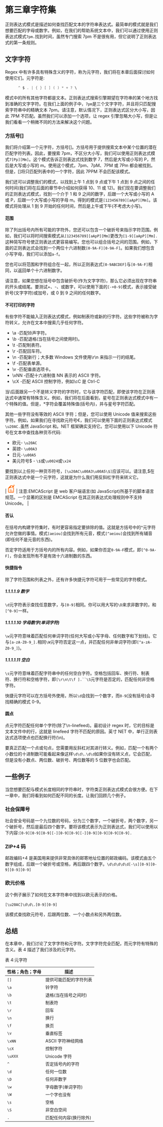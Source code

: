 # 第三章字符集

正则表达式模式是描述如何查找匹配文本的字符串表达式。最简单的模式就是我们想要匹配的字母或数字。例如，在我们的帮助系统文本中，我们可以通过使用正则表达式模式`7pm.`找到时间，虽然专门搜索 7pm 不是很有用，但它说明了正则表达式的第一条规则。

## 文字字符

Regex 中有许多具有特殊含义的字符，称为元字符，我们将在本章后面探讨如何使用它们。元字符是:

```cs
      ^ $ . | { } [ ] ( ) * + ? \

```

模式中的所有其他字符都是文本。正则表达式搜索引擎期望在字符串的某个地方找到准确的文字字符。在我们上面的例子中，`7pm`是三个文字字符，并且将只匹配搜索字符串中的精确文本 7pm。请注意，默认情况下，正则表达式区分大小写，因此 7PM 不匹配。虽然我们可以添加一个选项，让 regex 引擎忽略大小写，但是让我们看看一个稍微不同的方法来解决这个问题。

### 方括号[]

我们将介绍第一个元字符，方括号[]。方括号用于提供搜索文本中某个位置的潜在匹配字符列表。因此，要搜索 7pm，不区分大小写，我们可以使用正则表达式模式`7[Pp][Mm]`。这个模式告诉正则表达式找到数字 7，然后是大写或小写的 P，然后是大写或小写的 m。使用这个模式，7pm、7pM、7PM 或 7Pm 都会被找到。但是，[]将只匹配列表中的一个字符，因此 7PPM 不会匹配该模式。

我们还可以调整我们的模式，以找到上午 1 点到 9 点或下午 1 点到 9 点之间的任何时间(我们将在后面的章节中介绍如何获得 10、11 或 12)。我们现在要调整我们的正则表达式模式，找到一个介于 1 和 9 之间的数字，后跟一个大写或小写的 A 或 P，后跟一个大写或小写的字母 m。得到的模式是`[123456789][aApP][Mm]`。该模式将处理从 1 到 9 开始的任何时间，然后是上午或下午(不考虑大小写)。

#### 范围

除了列出括号内所有可能的字符外，您还可以包含一个破折号来指示字符范围。例如，我们可以将时间搜索模式从`[123456789][aApP][Mm]`更改为`[1-9][aApP][Mm].`这种简写符号使正则表达式更容易编写。您也可以组合括号之间的范围。例如，下面的正则表达式会找到一个两位十六进制数`[0-9A-F][0-9A-F]`。如果我们想包含小写字母，我们可以添加`a-f`。

您也可以将范围和字符组合在一起，所以正则表达式`[0-9ABCDEF]`与`[0-9A-F]`相同，以返回单个十六进制数字。

请注意，如果您想在括号中包含破折号(作为文字字符)，那么它必须出现在字符串的开头或结尾。要测试+、-、或数字，可以使用下面的`[-+0-9]`模式，表示接受破折号(文字字符)或加号，或 0 到 9 之间的任何数字。

#### 不可打印的字符

有些字符不能输入正则表达式模式，例如制表符或新的行字符。这些字符被称为字符转义，允许在文本中搜索几乎任何字符。

*   \a -匹配铃声字符。
*   \b -匹配退格(当在括号之间使用时)。
*   \t -匹配制表符。
*   \r -匹配回车符。
*   \n -匹配新行；大多数 Windows 文件使用\r\n 来指示一行的结尾。
*   \f -匹配表单源。
*   \v -匹配垂直选项卡。
*   \xNN -匹配十六进制值 NN 表示的 ASCII 字符。
*   \cX -匹配 ASCII 控制字符，例如\cC 是 Ctrl-C

当\后面跟另一个不是转义字符的字符时，它与该字符匹配，即使该字符在正则表达式中通常有特殊含义。例如，我们将在后面看到，星号在正则表达式模式中有一个特殊的值。但是，\*字符会覆盖特殊值(括号内)，并与星号字符匹配。

其他一些字符没有等效的 ASCII 字符；但是，您可以使用 Unicode 值来搜索这些字符。例如，如果我们在寻找欧元符号€，我们可以使用下面的正则表达式模式`\u20AC.`虽然 JavaScript 和。NET 框架确实支持它。您可以使用以下 Unicode 符号在文本中查找各种货币代码:

*   欧元- `\u20AC`
*   英镑- `\u00A3`
*   日元`-\u00A5`
*   美元符号$ - `\$`或`\u0024`或`\x24`

要找到以上任何一种货币符号，`[\u20AC\u00A3\u00A5\$]`应该可以。请注意,$在正则表达式中是一个元字符，这就是为什么我们用反斜杠字符来转义它。

| ![](img/note.png) | 注意:EMCAScript 是 web 客户端语言(如 JavaScript)所基于的脚本语言规范。一个显著的区别是 EMCAScript 在其正则表达式处理规则中不支持 Unicode。 |

#### 否认

在括号内构建字符集时，有时更容易指定要排除的值。这就是方括号中的^元字符允许您做的事情。模式`[aeiou]`会找到所有元音，模式`[^aeiou]`会找到所有辅音(即任何不是元音的东西)。

否定字符适用于方括号内的所有内容。例如，如果你否定`0-9A-F`模式，即`[^0-9A-F]`，你会发现所有不是有效十六进制数的东西。

#### 快捷指令

除了字符范围和列表之外，还有许多快捷元字符可用于一些常见的字符模式。

##### 1.1.1.1.9 数字

`\d`元字符表示查找任意数字，与`[0-9]`相同。你可以用大写的`\D`来求非数字的，和`[^0-9]`一样。

##### 1.1.1.1.10 字母数字(单词字符)

`\w`元字符意味着匹配任何单词字符(任何大写或小写字母、任何数字和下划线)。它与`[a-zA-Z0-9_].`相同`\W`元字符否定这一点，并匹配任何非单词字符(即`[^a-zA-Z0-9_]`)。

##### 1.1.1.1.11 空白

`\s`元字符意味着匹配字符串中的任何空白字符。空格包括回车、换行符、制表符、换行符和空格字符，即`[\r\n\t\f ].``\S`元字符是否定的，匹配任何非空格字符。

快捷元字符可以在方括号外使用，所以`\d`会找到一个数字，而`0-9`(没有括号)会寻找精确的模式 0-9。

#### 圆点

点元字符匹配任何单个字符(除了\n-linefeed)。最初设计 regex 时，它的目标是文本文件中的行，这就是 linefeed 字符不匹配的原因。英寸 NET 中，单行正则表达式选项使点也匹配换行符(\n)。

要真正匹配一个点或句点，您需要用反斜杠对其进行转义。例如，匹配一个有两个小数位的十进制数可能看起来像这样`\d\d\.\d\d`如果你没有转义点，它会匹配，但是没有小数点、两位数、破折号、两位数等的 5 位数字也会匹配。

## 一些例子

当您想要匹配与模式长度相同的字符串时，字符类正则表达式模式会很方便。在下一章中，我们将看到如何匹配不同的长度。让我们回顾几个例子。

### 社会保障号

社会安全号码是一个九位数的号码，分为三个数字，一个破折号，两个数字，另一个破折号，然后是最后四个数字。要将该模式表示为正则表达式，我们可以使用以下内容:`[0-9][0-9][0-9][-][0-9][0-9][-][0-9][0-9][0-9][0-9].`

### ZIP+4 码

邮政编码+4 是美国用来提供非常具体的邮寄地址位置的邮政编码。该模式由五个数字组成，后跟一个破折号或空格，再后跟四个数字。`\d\d\d\d\d[-\s][0-9][0-9][0-9][0-9]`

### 欧元价格

这个例子展示了如何在文本字符串中找到以欧元表示的价格。

`[\u20AC]\d\d\.[0-9][0-9]`

该模式查找欧元符号，后跟两位数、一个小数点和另外两位数。

## 总结

在本章中，我们讨论了文字字符和元字符。文字字符完全匹配，而元字符有特殊的含义。表 4 描述了我们涉及的元字符。

表 4:元字符

| 性格；角色；字母 | 描述 |
| --- | --- |
| `[]` | 提供可能匹配的字符列表 |
| `\a` | 铃字符 |
| `\b` | 退格(当在括号之间时) |
| `\t` | 制表符 |
| `\r` | 回车 |
| `\n` | 换行 |
| `\f` | 换页 |
| `\v` | 垂直标签 |
| `\xNN` | ASCII 字符神经网络 |
| `\cX` | 控制字符 |
| `\uXXX` | Unicode 字符 |
| `^` | 否定括号内的字符 |
| `\d` | 任何一位数 |
| `\D` | 任何非数字 |
| `\w` | 字母数字(单词字符) |
| `\W` | 一个字也没有 |
| `\s` | 空格 |
| `\S` | 非空白空间 |
| `.` | 匹配任何内容(换行除外) |